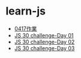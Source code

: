 # learn-js
- [0417作業](https://arixxle.github.io/learn-js/practicing/jq/01.html)
- [JS 30 challenge-Day 01](https://arixxle.github.io/learn-js/practicing/js_30/day01/day01.html)
- [JS 30 challenge-Day 02](https://arixxle.github.io/learn-js/practicing/js_30/day02/day02.html)
- [JS 30 challenge-Day 03](https://arixxle.github.io/learn-js/practicing/js_30/day03/day03.html)

